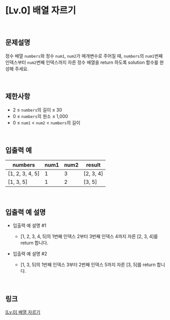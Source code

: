 # [Lv.0] 배열 자르기

<br>

## 문제설명
정수 배열 `numbers`와 정수 `num1`, `num2`가 매개변수로 주어질 때, `numbers`의 `num1`번째 인덱스부터 `num2`번째 인덱스까지 자른 정수 배열을 return 하도록 solution 함수를 완성해 주세요.

<br>

## 제한사항
- 2 ≤ `numbers`의 길이 ≤ 30
- 0 ≤ `numbers`의 원소 ≤ 1,000
- 0 ≤ `num1` < `num2` < `numbers`의 길이

<br>

## 입출력 예
| numbers | num1 | num2 | result |
|---|---|---|---|
| [1, 2, 3, 4, 5] | 1 | 3 | [2, 3, 4] |
| [1, 3, 5] | 1 | 2 | [3, 5] |

<br>

## 입출력 예 설명
- 입출력 예 설명 #1
    - [1, 2, 3, 4, 5]의 1번째 인덱스 2부터 3번째 인덱스 4까지 자른 [2, 3, 4]를 return 합니다.

- 입출력 예 설명 #2
    - [1, 3, 5]의 1번째 인덱스 3부터 2번째 인덱스 5까지 자른 [3, 5]를 return 합니다.

<br>

## 링크
[[Lv.0] 배열 자르기](https://school.programmers.co.kr/learn/courses/30/lessons/120833)
